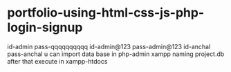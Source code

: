 # portfolio-using-html-css-js-php-login-signup
id-admin
pass-qqqqqqqqqq
id-admin@123
pass-admin@123
id-anchal
pass-anchal
u can import data base in php-admin xampp naming project.db
after that execute in xampp-htdocs
